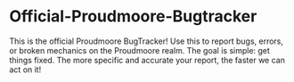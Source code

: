 # Official-Proudmoore-Bugtracker
This is the official Proudmoore BugTracker! Use this to report bugs, errors, or broken mechanics on the Proudmoore realm. The goal is simple: get things fixed. The more specific and accurate your report, the faster we can act on it!
